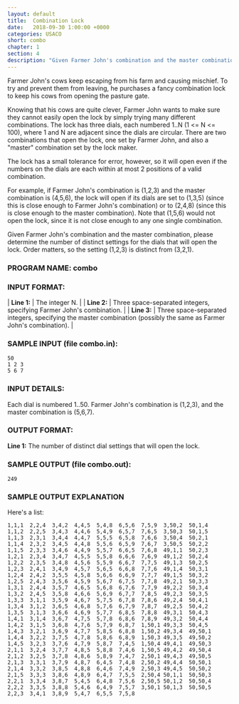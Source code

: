 ```yaml
---
layout: default
title:  Combination Lock
date:   2018-09-30 1:00:00 +0000
categories: USACO
short: combo
chapter: 1
section: 4
description: "Given Farmer John's combination and the master combination, please determine the number of distinct settings for the dials that will open the lock. Order matters, so the setting (1,2,3) is distinct from (3,2,1)."
---
```

Farmer John's cows keep escaping from his farm and causing mischief. To try and prevent them from leaving, he purchases a fancy combination lock to keep his cows from opening the pasture gate.

Knowing that his cows are quite clever, Farmer John wants to make sure they cannot easily open the lock by simply trying many different combinations. The lock has three dials, each numbered 1..N (1 <= N <= 100), where 1 and N are adjacent since the dials are circular. There are two combinations that open the lock, one set by Farmer John, and also a "master" combination set by the lock maker.

The lock has a small tolerance for error, however, so it will open even if the numbers on the dials are each within at most 2 positions of a valid combination.

For example, if Farmer John's combination is (1,2,3) and the master combination is (4,5,6), the lock will open if its dials are set to (1,3,5) (since this is close enough to Farmer John's combination) or to (2,4,8) (since this is close enough to the master combination). Note that (1,5,6) would not open the lock, since it is not close enough to any one single combination.

Given Farmer John's combination and the master combination, please determine the number of distinct settings for the dials that will open the lock. Order matters, so the setting (1,2,3) is distinct from (3,2,1).

### PROGRAM NAME: combo

### INPUT FORMAT:

| **Line 1:** | The integer N. |
| **Line 2:** | Three space-separated integers, specifying Farmer John's combination. |
| **Line 3:** | Three space-separated integers, specifying the master combination (possibly the same as Farmer John's combination). |

### SAMPLE INPUT (file combo.in):

```none
50
1 2 3
5 6 7
```

### INPUT DETAILS:

Each dial is numbered 1..50. Farmer John's combination is (1,2,3), and the master combination is (5,6,7).

### OUTPUT FORMAT:

**Line 1:** The number of distinct dial settings that will open the lock.

### SAMPLE OUTPUT (file combo.out):

```none
249
```

### SAMPLE OUTPUT EXPLANATION

Here's a list:

```none
1,1,1  2,2,4  3,4,2  4,4,5  5,4,8  6,5,6  7,5,9  3,50,2  50,1,4 
1,1,2  2,2,5  3,4,3  4,4,6  5,4,9  6,5,7  7,6,5  3,50,3  50,1,5 
1,1,3  2,3,1  3,4,4  4,4,7  5,5,5  6,5,8  7,6,6  3,50,4  50,2,1 
1,1,4  2,3,2  3,4,5  4,4,8  5,5,6  6,5,9  7,6,7  3,50,5  50,2,2 
1,1,5  2,3,3  3,4,6  4,4,9  5,5,7  6,6,5  7,6,8  49,1,1  50,2,3 
1,2,1  2,3,4  3,4,7  4,5,5  5,5,8  6,6,6  7,6,9  49,1,2  50,2,4 
1,2,2  2,3,5  3,4,8  4,5,6  5,5,9  6,6,7  7,7,5  49,1,3  50,2,5 
1,2,3  2,4,1  3,4,9  4,5,7  5,6,5  6,6,8  7,7,6  49,1,4  50,3,1 
1,2,4  2,4,2  3,5,5  4,5,8  5,6,6  6,6,9  7,7,7  49,1,5  50,3,2 
1,2,5  2,4,3  3,5,6  4,5,9  5,6,7  6,7,5  7,7,8  49,2,1  50,3,3 
1,3,1  2,4,4  3,5,7  4,6,5  5,6,8  6,7,6  7,7,9  49,2,2  50,3,4 
1,3,2  2,4,5  3,5,8  4,6,6  5,6,9  6,7,7  7,8,5  49,2,3  50,3,5 
1,3,3  3,1,1  3,5,9  4,6,7  5,7,5  6,7,8  7,8,6  49,2,4  50,4,1 
1,3,4  3,1,2  3,6,5  4,6,8  5,7,6  6,7,9  7,8,7  49,2,5  50,4,2 
1,3,5  3,1,3  3,6,6  4,6,9  5,7,7  6,8,5  7,8,8  49,3,1  50,4,3 
1,4,1  3,1,4  3,6,7  4,7,5  5,7,8  6,8,6  7,8,9  49,3,2  50,4,4 
1,4,2  3,1,5  3,6,8  4,7,6  5,7,9  6,8,7  1,50,1 49,3,3  50,4,5 
1,4,3  3,2,1  3,6,9  4,7,7  5,8,5  6,8,8  1,50,2 49,3,4  49,50,1
1,4,4  3,2,2  3,7,5  4,7,8  5,8,6  6,8,9  1,50,3 49,3,5  49,50,2
1,4,5  3,2,3  3,7,6  4,7,9  5,8,7  7,4,5  1,50,4 49,4,1  49,50,3
2,1,1  3,2,4  3,7,7  4,8,5  5,8,8  7,4,6  1,50,5 49,4,2  49,50,4
2,1,2  3,2,5  3,7,8  4,8,6  5,8,9  7,4,7  2,50,1 49,4,3  49,50,5
2,1,3  3,3,1  3,7,9  4,8,7  6,4,5  7,4,8  2,50,2 49,4,4  50,50,1
2,1,4  3,3,2  3,8,5  4,8,8  6,4,6  7,4,9  2,50,3 49,4,5  50,50,2
2,1,5  3,3,3  3,8,6  4,8,9  6,4,7  7,5,5  2,50,4 50,1,1  50,50,3
2,2,1  3,3,4  3,8,7  5,4,5  6,4,8  7,5,6  2,50,5 50,1,2  50,50,4
2,2,2  3,3,5  3,8,8  5,4,6  6,4,9  7,5,7  3,50,1 50,1,3  50,50,5
2,2,3  3,4,1  3,8,9  5,4,7  6,5,5  7,5,8
```